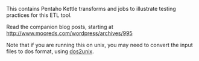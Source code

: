This contains Pentaho Kettle transforms and jobs to illustrate testing practices for this ETL tool.

Read the companion blog posts, starting at http://www.mooreds.com/wordpress/archives/995

Note that if you are running this on unix, you may need to convert the input files to dos format, using [dos2unix](http://www.linuxcommand.org/man_pages/dos2unix1.htmlr).
